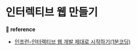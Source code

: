# 인터렉티브 웹 만들기

__&#128209; reference__
- [인프런-인터랙티브 웹 개발 제대로 시작하기(1분코딩)](https://www.inflearn.com/course/interactive_web#)
